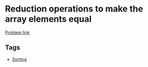 # Reduction operations to make the array elements equal

[Problem link](https://leetcode.com/problems/reduction-operations-to-make-the-array-elements-equal)

## Tags

* [Sorting](/README.md#Sorting)
